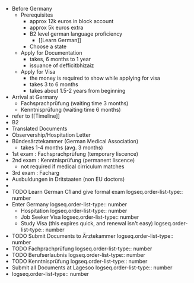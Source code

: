 - Before Germany
	- Prerequisites
		- approx 12k euros in block account
		- approx 5k euros extra
		- B2 level german language proficiency
			- [[Learn German]]
		- Choose a state
	- Apply for Documentation
		- takes, 6 months to 1 year
		- issuance of defficitbhizaiz
	- Apply for Visa
		- the money is required to show while applying for visa
		- takes 3 to 6 months
		- takes about 1.5-2 years from beginning
- Arrival at Germany
	- Fachsprachprüfung (waiting time 3 months)
	- Kenntnisprüfung (waiting time 6 months)
- refer to [[Timeline]]
- B2
- Translated Documents
- Observership/Hospitation Letter
- Bündesärztekammer (German Medical Association)
	- takes 1-4 months (avg. 3 months)
- 1st exam : Fachsprachprüfung (temporary liscence)
- 2nd exam : Kenntnisprüfung (permanent liscence)
	- not required if medical cirriculum matches
- 3rd exam : Facharg
- Ausbuldungen in Dritstaaten (non EU doctors)
-
- TODO Learn German C1 and give formal exam
  logseq.order-list-type:: number
- Enter Germany
  logseq.order-list-type:: number
	- Hospitation
	  logseq.order-list-type:: number
	- Job Seeker Visa
	  logseq.order-list-type:: number
	- Study Visa (this expires quick, and renewal isn't easy)
	  logseq.order-list-type:: number
- TODO Submit Documents to Ärztekammer
  logseq.order-list-type:: number
- TODO Fachprachprüfung
  logseq.order-list-type:: number
- TODO Berufserlaubnis
  logseq.order-list-type:: number
- TODO Kenntnisprüfung
  logseq.order-list-type:: number
- Submit all Documents at Lagesoo
  logseq.order-list-type:: number
- logseq.order-list-type:: number